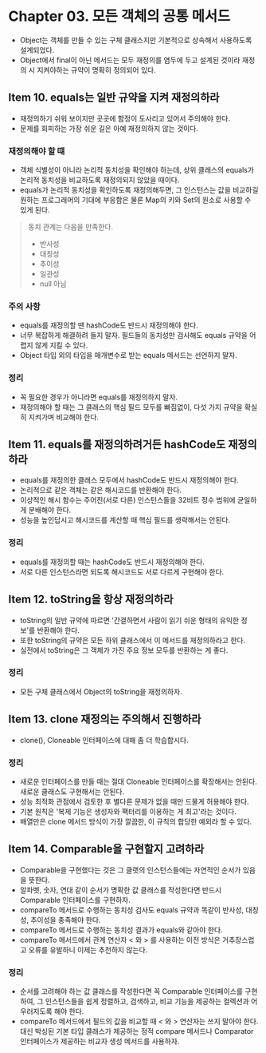 # Chapter 03. 모든 객체의 공통 메서드

- Object는 객체를 만들 수 있는 구체 클래스지만 기본적으로 상속해서 사용하도록 설계되었다.
- Object에서 final이 아닌 메서드는 모두 재정의를 염두에 두고 설계된 것이라 재정의 시 지켜야하는 규약이 명확히 정의되어 있다.

## Item 10. equals는 일반 규약을 지켜 재정의하라

- 재정의하기 쉬워 보이지만 곳곳에 함정이 도사리고 있어서 주의해야 한다.
- 문제를 회피하는 가장 쉬운 길은 아예 재정의하지 않는 것이다.

### 재정의해야 할 떄

- 객체 식별성이 아니라 논리적 동치성을 확인해야 하는데, 상위 클래스의 equals가 논리적 동치성을 비교하도록 재정의되지 않았을 때이다.
- equals가 논리적 동치성을 확인하도록 재정의해두면, 그 인스턴스는 값을 비교하길 원하는 프로그래머의 기대에 부응함은 물론 Map의 키와 Set의 원소로 사용할 수 있게 된다.

> 동치 관계는 다음을 만족한다.
> - 반사성
> - 대칭성
> - 추이성
> - 일관성
> - null 아님

### 주의 사항

- equals를 재정의할 땐 hashCode도 반드시 재정의해야 한다.
- 너무 복잡하게 해결하려 들지 말자. 필드들의 동치성만 검사해도 equals 규약을 어렵지 않게 지킬 수 있다.
- Object 타입 외의 타입을 매개변수로 받는 equals 메서드는 선언하지 말자.

### 정리

- 꼭 필요한 경우가 아니라면 equals를 재정의하지 말자.
- 재정의해야 할 때는 그 클래스의 핵심 필드 모두를 빠짐없이, 다섯 가지 규약을 확실히 지켜가며 비교해야 한다.

## Item 11. equals를 재정의하려거든 hashCode도 재정의하라

- equals를 재정의한 클래스 모두에서 hashCode도 반드시 재정의해야 한다.
- 논리적으로 같은 객체는 같은 해시코드를 반환해야 한다.
- 이상적인 해시 함수는 주어진(서로 다른) 인스턴스들을 32비트 정수 범위에 균일하게 분배해야 한다.
- 성능을 높인답시고 해시코드를 계산할 때 핵심 필드를 생략해서는 안된다.

### 정리

- equals를 재정의할 때는 hashCode도 반드시 재정의해야 한다.
- 서로 다른 인스턴스라면 되도록 해시코드도 서로 다르게 구현해야 한다.

## Item 12. toString을 항상 재정의하라

- toString의 일반 규약에 따르면 '간결하면서 사람이 읽기 쉬운 형태의 유익한 정보'를 반환해야 한다.
- 또한 toString의 규약은 모든 하위 클래스에서 이 메서드를 재정의하라고 한다.
- 실전에서 toString은 그 객체가 가진 주요 정보 모두를 반환하는 게 좋다.

### 정리

- 모든 구체 클래스에서 Object의 toString을 재정의하자.

## Item 13. clone 재정의는 주의해서 진행하라

- clone(), Cloneable 인터페이스에 대해 좀 더 학습합시다.

### 정리

- 새로운 인터페이스를 만들 때는 절대 Cloneable 인터페이스를 확장해서는 안된다. 새로운 클래스도 구현해서는 안된다.
- 성능 최적화 관점에서 검토한 후 별다른 문제가 없을 때만 드물게 허용해야 한다.
- 기본 원칙은 '복제 기능은 생성자와 팩터리를 이용하는 게 최고'라는 것이다.
- 배열만은 clone 메서드 방식이 가장 깔끔한, 이 규칙의 합당한 예외라 할 수 있다.

## Item 14. Comparable을 구현할지 고려하라

- Comparable을 구현했다는 것은 그 클랫의 인스턴스들에는 자연적인 순서가 있음을 뜻한다.
- 알파벳, 숫자, 연대 같이 순서가 명확한 값 클래스를 작성한다면 반드시 Comparable 인터페이스를 구현하자.
- compareTo 메서드로 수행하는 동치성 검사도 equals 규약과 똑같이 반사성, 대칭성, 추이성을 충족해야 한다.
- compareTo 메서드로 수행하는 동치성 결과가 equals와 같아야 한다.
- compareTo 메서드에서 관계 연산자 < 와 > 를 사용하는 이전 방식은 거추장스럽고 오류를 유발하니 이제는 추천하지 않는다.

### 정리

- 순서를 고려해야 하는 값 클래스를 작성한다면 꼭 Comparable 인터페이스를 구현하여, 그 인스턴스들을 쉽게 정렬하고, 검색하고, 비교 기능을 제공하는 컬렉션과 어우러지도록 해야 한다.
- compareTo 메서드에서 필드의 값을 비교할 때 < 와 > 연산자는 쓰지 말아야 한다. 대신 박싱된 기본 타입 클래스가 제공하는 정적 compare 메서드나 Comparator 인터페이스가 제공하는 비교자 생성 메서드를 사용하자.
